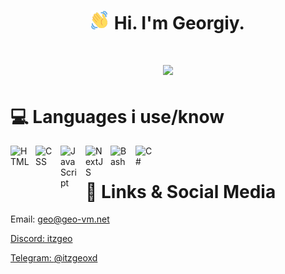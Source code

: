 <h1 align="center">
  <img src="assets/wave.gif" width="30" height="30"> Hi. I'm Georgiy.
</h1>

<h1 align="center">
  <img src="https://lanyard.cnrad.dev/api/743089935317467237">
</h1>

# 💻 Languages i use/know

<img align="left" alt="HTML" width="30px" style="padding-right:10px;" src="https://cdn.jsdelivr.net/gh/devicons/devicon/icons/html5/html5-plain.svg" />
<img align="left" alt="CSS" width="30px" style="padding-right:10px;" src="https://cdn.jsdelivr.net/gh/devicons/devicon/icons/css3/css3-plain.svg" />
<img align="left" alt="JavaScript" width="30px" style="padding-right:10px;" src="https://cdn.jsdelivr.net/gh/devicons/devicon/icons/javascript/javascript-plain.svg" />
<img align="left" alt="NextJS" width="30px" style="padding-right:10px;" src="https://cdn.jsdelivr.net/gh/devicons/devicon/icons/nextjs/nextjs-original.svg" />
<img align="left" alt="Bash" width="30px" style="padding-right:10px;" src="https://cdn.jsdelivr.net/gh/devicons/devicon/icons/bash/bash-original.svg" />
<img align="left" alt="C#" width="30px" style="padding-right:10px;" src="https://cdn.jsdelivr.net/gh/devicons/devicon/icons/c/c-original.svg" />
</br>

# 🔗 Links & Social Media
<p>Email: <a href="mailto:geo@geo-vm.net">geo@geo-vm.net</p>
<p>Discord: itzgeo</p>
<p>Telegram: <a href="https://t.me/itzgeoxd">@itzgeoxd</p>
